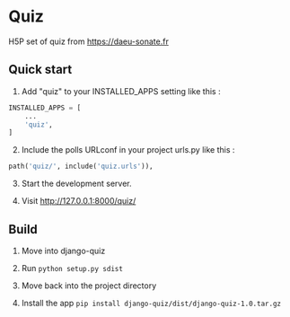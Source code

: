 # Quiz

H5P set of quiz from https://daeu-sonate.fr

## Quick start

1. Add "quiz" to your INSTALLED_APPS setting like this :

```python
INSTALLED_APPS = [
    ...
    'quiz',
]
```

2. Include the polls URLconf in your project urls.py like this :

```python
path('quiz/', include('quiz.urls')),
```

3. Start the development server.

4. Visit http://127.0.0.1:8000/quiz/

## Build

1. Move into django-quiz

2. Run `python setup.py sdist`

3. Move back into the project directory

4. Install the app `pip install django-quiz/dist/django-quiz-1.0.tar.gz`

